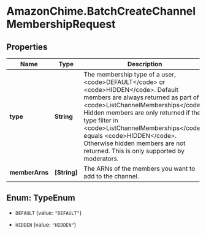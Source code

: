 # AmazonChime.BatchCreateChannelMembershipRequest

## Properties

Name | Type | Description | Notes
------------ | ------------- | ------------- | -------------
**type** | **String** | The membership type of a user, &lt;code&gt;DEFAULT&lt;/code&gt; or &lt;code&gt;HIDDEN&lt;/code&gt;. Default members are always returned as part of &lt;code&gt;ListChannelMemberships&lt;/code&gt;. Hidden members are only returned if the type filter in &lt;code&gt;ListChannelMemberships&lt;/code&gt; equals &lt;code&gt;HIDDEN&lt;/code&gt;. Otherwise hidden members are not returned. This is only supported by moderators. | [optional] 
**memberArns** | **[String]** | The ARNs of the members you want to add to the channel. | 



## Enum: TypeEnum


* `DEFAULT` (value: `"DEFAULT"`)

* `HIDDEN` (value: `"HIDDEN"`)




